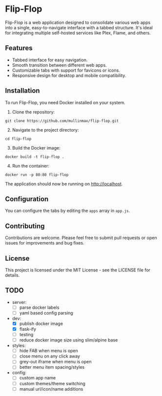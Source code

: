 # Flip-Flop

Flip-Flop is a web application designed to consolidate various web apps into a single, easy-to-navigate interface with a tabbed structure. It's ideal for integrating multiple self-hosted services like Plex, Flame, and others.

## Features

- Tabbed interface for easy navigation.
- Smooth transition between different web apps.
- Customizable tabs with support for favicons or icons.
- Responsive design for desktop and mobile compatibility.

## Installation

To run Flip-Flop, you need Docker installed on your system.

1. Clone the repository:

`git clone https://github.com/mullinmax/flip-flop.git`

2. Navigate to the project directory:

`cd flip-flop`

3. Build the Docker image:

`docker build -t flip-flop .`

4. Run the container:

`docker run -p 80:80 flip-flop`


The application should now be running on [http://localhost](http://localhost).

## Configuration

You can configure the tabs by editing the `apps` array in `app.js`.

## Contributing

Contributions are welcome. Please feel free to submit pull requests or open issues for improvements and bug fixes.

## License

This project is licensed under the MIT License - see the LICENSE file for details.

## TODO

- server:
    - [ ] parse docker labels
    - [ ] yaml based config parsing
- dev:
    - [x] publish docker image
    - [x] flask-ify
    - [ ] testing 
    - [ ] reduce docker image size using slim/alpine base
- styles:
    - [ ] hide FAB when menu is open
    - [ ] close menu on any click away
    - [ ] grey-out iframe when menu is open
    - [ ] better menu item spacing/styles
- config:
    - [ ] custom app name
    - [ ] custom themes/theme switching
    - [ ] manual url/icon/name additions
